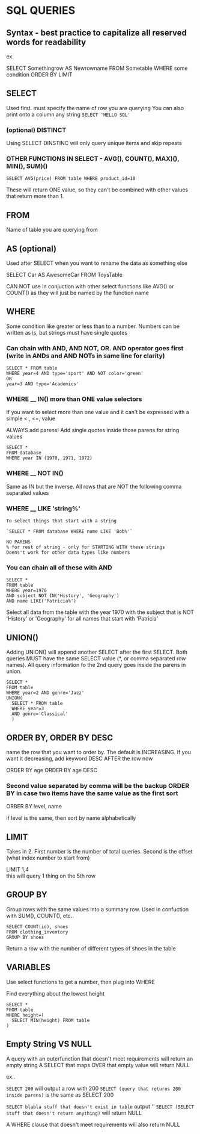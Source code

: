 # SQL QUERIES

## Syntax - best practice to capitalize all reserved words for readability

ex. 

SELECT Somethingrow 
AS Newrowname
FROM Sometable
WHERE some condition
ORDER BY 
LIMIT 



## SELECT 

Used first. must specify the name of row you are querying
You can also print onto a column any string `SELECT 'HELLO SQL'`

### (optional) DISTINCT


Using SELECT DINSTINC will only query unique items and skip repeats

### OTHER FUNCTIONS IN SELECT - AVG(), COUNT(), MAX)(), MIN(), SUM)()

`SELECT AVG(price) FROM table WHERE product_id=10`

These will return ONE value, so they can't be combined with other values that return more than 1.

## FROM
Name of table you are querying from

## AS (optional)

Used after SELECT when you want to rename the data as something else

SELECT Car AS AwesomeCar
FROM ToysTable

CAN NOT use in conjuction with other select functions like AVG() or COUNT() as they will just be named by the function name 

## WHERE

Some condition like greater or less than to a number.
Numbers can be written as is, but strings must have single quotes

### Can chain with AND, AND NOT, OR. AND operator goes first (write in ANDs and AND NOTs in same line for clarity)

```
SELECT * FROM table 
WHERE year=4 AND type='sport' AND NOT color='green'
OR
year=3 AND type='Academics'
```

### WHERE __ IN() more than ONE value selectors

  If you want to select more than one value and it can't be expressed with a simple < , <=, value

ALWAYS add parens! Add single quotes inside those parens for string values

  ```
  SELECT *
  FROM database
  WHERE year IN (1970, 1971, 1972)
  ```

  ### WHERE __ NOT IN()
  Same as IN but the inverse. All rows that are NOT the following comma separated values

  ### WHERE __ LIKE 'string%'

    To select things that start with a string

    `SELECT * FROM database WHERE name LIKE 'Bob%'`

    NO PARENS
    % for rest of string - only for STARTING WITH these strings
    Doens't work for other data types like numbers


  ### You can chain all of these with AND

  ```
  SELECT * 
  FROM table
  WHERE year=1970
  AND subject NOT IN('History', 'Geography')
  AND name LIKE('Patricia%')
  ```

  Select all data from the table with the year 1970 with the subject that is NOT 'History' or 'Geography' for all names that start with 'Patricia'

## UNION()

Adding UNION() will append another SELECT after the first SELECT. Both queries MUST have the same SELECT value (*, or comma separated row names). All query information fo the 2nd query goes inside the parens in union.

```
SELECT * 
FROM table
WHERE year=2 AND genre='Jazz'
UNION(
  SELECT * FROM table 
  WHERE year=3 
  AND genre='Classical'
  )
```
 
## ORDER BY, ORDER BY DESC
name the row that you want to order by. The default is INCREASING. If you want it decreasing, add keyword DESC AFTER the row now

ORDER BY age 
ORDER BY age DESC

### Second value separated by comma will be the backup ORDER BY in case two items have the same value as the first sort 

ORBER BY level, name    

if level is the same, then sort by name alphabetically 
## LIMIT   

Takes in 2. First number is the number of total queries. Second is the offset (what index number to start from)

LIMIT 1,4  
this will query 1 thing on the 5th row

## GROUP BY

Group rows with the same values into a summary row. Used in confuction with SUM(), COUNT(), etc..

```
SELECT COUNT(id), shoes
FROM clothing_inventory
GROUP BY shoes
```
Return a row with the number of different types of shoes in the table

## VARIABLES

Use select functions to get a number, then plug into WHERE

Find everything about the lowest height
```
SELECT *
FROM table
WHERE height=(
  SELECT MIN(height) FROM table
)
```

## Empty String VS NULL

A query with an outerfunction that doesn't meet requirements will return an empty string
A SELECT that maps OVER that empty value will return NULL

ex..

`SELECT 200`   will output a row with 200
`SELECT (query that returns 200 inside parens)` is the same as SELECT 200
<br />

`SELECT blabla stuff that doesn't exist in table` output ''
`SELECT (SELECT stuff that doesn't return anything)`  will return NULL

A WHERE clause that doesn't meet requirements will also return NULL